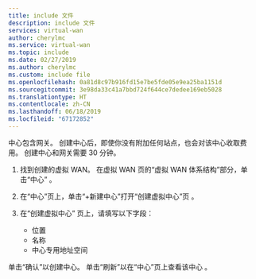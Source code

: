 ```yaml
---
title: include 文件
description: include 文件
services: virtual-wan
author: cherylmc
ms.service: virtual-wan
ms.topic: include
ms.date: 02/27/2019
ms.author: cherylmc
ms.custom: include file
ms.openlocfilehash: 0a81d8c97b916fd15e7be5fde05e9ea25ba1151d
ms.sourcegitcommit: 3e98da33c41a7bbd724f644ce7dedee169eb5028
ms.translationtype: HT
ms.contentlocale: zh-CN
ms.lasthandoff: 06/18/2019
ms.locfileid: "67172852"
---
```

中心包含网关。 创建中心后，即使你没有附加任何站点，也会对该中心收取费用。 创建中心和网关需要 30 分钟。

1. 找到创建的虚拟 WAN。 在虚拟 WAN 页的“虚拟 WAN 体系结构”部分，单击“中心”   。
2. 在“中心”页上，单击“+新建中心”打开“创建虚拟中心”页   。
3. 在“创建虚拟中心”  页上，请填写以下字段：

   * 位置
   * 名称
   * 中心专用地址空间

单击“确认”以创建中心。  单击“刷新”以在“中心”页上查看该中心   。
